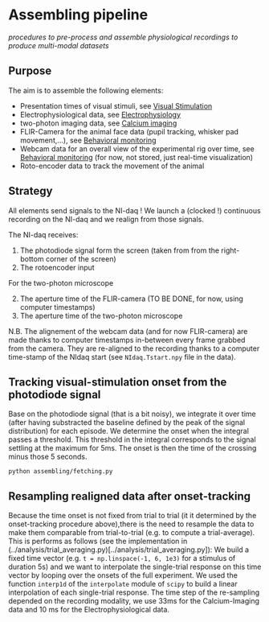 # Assembling pipeline

*procedures to pre-process and assemble physiological recordings to produce multi-modal datasets*

## Purpose

The aim is to assemble the following elements:

- Presentation times of visual stimuli, see [Visual Stimulation](../visual_stim/README.md)
- Electrophysiological data, see [Electrophysiology](../electrophy/README.md)
- two-photon imaging data, see [Calcium imaging](../Ca-imaging/README.md)
- FLIR-Camera for the animal face data (pupil tracking, whisker pad movement,...),  see [Behavioral monitoring](../behavioral_monitoring/README.md)
- Webcam data for an overall view of the experimental rig over time,  see [Behavioral monitoring](../behavioral_monitoring/README.md) (for now, not stored, just real-time visualization)
- Roto-encoder data to track the movement of the animal

## Strategy

All elements send signals to the NI-daq ! We launch a (clocked !) continuous recording on the NI-daq and we realign from those signals.

The NI-daq receives:

1. The photodiode signal form the screen (taken from from the right-bottom corner of the screen)
2. The rotoencoder input

For the two-photon microscope

2. The aperture time of the FLIR-camera (TO BE DONE, for now, using computer timestamps)
3. The aperture time of the two-photon microscope

N.B. The alignement of the webcam data (and for now FLIR-camera) are made thanks to computer timestamps in-between every frame grabbed from the camera. They are re-aligned to the recording thanks to a computer time-stamp of the NIdaq start (see `NIdaq.Tstart.npy` file in the data).

## Tracking visual-stimulation onset from the photodiode signal

Base on the photodiode signal (that is a bit noisy), we integrate it over time (after having substracted the baseline defined by the peak of the signal distribution) for each episode. We determine the onset when the integral passes a threshold. This threshold in the integral corresponds to the signal settling at the maximum for 5ms. The onset is then the time of the crossing minus those 5 seconds.
```
python assembling/fetching.py
```

## Resampling realigned data after onset-tracking

Because the time onset is not fixed from trial to trial (it it determined by the onset-tracking procedure above),there is the need to resample the data to make them comparable from trial-to-trial (e.g. to compute a trial-average).
This is performs as follows (see the implementation in (../analysis/trial_averaging.py)[../analysis/trial_averaging.py]):
We build a fixed time vector (e.g. `t = np.linspace(-1, 6, 1e3)` for a stimulus of duration 5s) and we want to interpolate the single-trial response on this time vector by looping over the onsets of the full experiment. We used the function `interp1d` of the `interpolate` module of `scipy` to build a linear interpolation of each single-trial response.
The time step of the re-sampling depended on the recording modality, we use 33ms for the Calcium-Imaging data and 10 ms for the Electrophysiological data.






